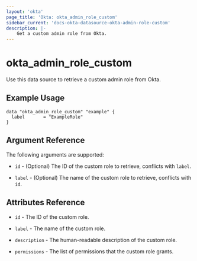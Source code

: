 ```yaml
---
layout: 'okta'
page_title: 'Okta: okta_admin_role_custom'
sidebar_current: 'docs-okta-datasource-okta-admin-role-custom'
description: |-
    Get a custom admin role from Okta.
---
```


# okta_admin_role_custom

Use this data source to retrieve a custom admin role from Okta.

## Example Usage

```hcl
data "okta_admin_role_custom" "example" {
  label       = "ExampleRole"
}
```

## Argument Reference

The following arguments are supported:

- `id` - (Optional) The ID of the custom role to retrieve, conflicts with `label`.

- `label` - (Optional) The name of the custom role to retrieve, conflicts with `id`.

## Attributes Reference

- `id` - The ID of the custom role.

- `label` - The name of the custom role.

- `description` - The human-readable description of the custom role.

- `permissions` - The list of permissions that the custom role grants.
